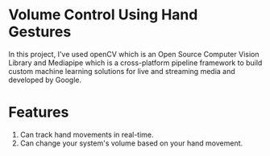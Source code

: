# Volume Control Using Hand Gestures

In this project, I've used openCV which is an Open Source Computer Vision Library and Mediapipe which is a cross-platform pipeline framework to build custom machine learning solutions for live and streaming media and developed by Google.



# Features 
1) Can track hand movements in real-time.
2) Can change your system's volume based on your hand movement.


